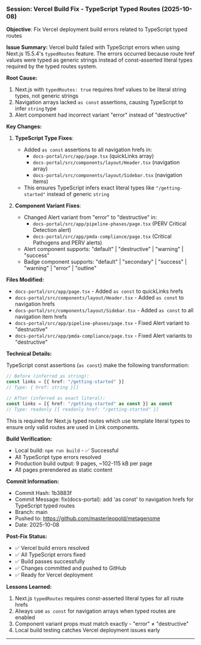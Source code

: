 ### Session: Vercel Build Fix - TypeScript Typed Routes (2025-10-08)

**Objective**: Fix Vercel deployment build errors related to TypeScript typed routes

**Issue Summary:**
Vercel build failed with TypeScript errors when using Next.js 15.5.4's `typedRoutes` feature. The errors occurred because route href values were typed as generic strings instead of const-asserted literal types required by the typed routes system.

**Root Cause:**
1. Next.js with `typedRoutes: true` requires href values to be literal string types, not generic strings
2. Navigation arrays lacked `as const` assertions, causing TypeScript to infer `string` type
3. Alert component had incorrect variant "error" instead of "destructive"

**Key Changes:**

1. **TypeScript Type Fixes**:
   - Added `as const` assertions to all navigation hrefs in:
     * `docs-portal/src/app/page.tsx` (quickLinks array)
     * `docs-portal/src/components/layout/Header.tsx` (navigation array)
     * `docs-portal/src/components/layout/Sidebar.tsx` (navigation items)
   - This ensures TypeScript infers exact literal types like `"/getting-started"` instead of generic `string`

2. **Component Variant Fixes**:
   - Changed Alert variant from "error" to "destructive" in:
     * `docs-portal/src/app/pipeline-phases/page.tsx` (PERV Critical Detection alert)
     * `docs-portal/src/app/pmda-compliance/page.tsx` (Critical Pathogens and PERV alerts)
   - Alert component supports: "default" | "destructive" | "warning" | "success"
   - Badge component supports: "default" | "secondary" | "success" | "warning" | "error" | "outline"

**Files Modified:**
- `docs-portal/src/app/page.tsx` - Added `as const` to quickLinks hrefs
- `docs-portal/src/components/layout/Header.tsx` - Added `as const` to navigation hrefs
- `docs-portal/src/components/layout/Sidebar.tsx` - Added `as const` to all navigation item hrefs
- `docs-portal/src/app/pipeline-phases/page.tsx` - Fixed Alert variant to "destructive"
- `docs-portal/src/app/pmda-compliance/page.tsx` - Fixed Alert variants to "destructive"

**Technical Details:**

TypeScript const assertions (`as const`) make the following transformation:
```typescript
// Before (inferred as string):
const links = [{ href: "/getting-started" }]
// Type: { href: string }[]

// After (inferred as exact literal):
const links = [{ href: "/getting-started" as const }] as const
// Type: readonly [{ readonly href: "/getting-started" }]
```

This is required for Next.js typed routes which use template literal types to ensure only valid routes are used in Link components.

**Build Verification:**
- Local build: `npm run build` - ✅ Successful
- All TypeScript type errors resolved
- Production build output: 9 pages, ~102-115 kB per page
- All pages prerendered as static content

**Commit Information:**
- Commit Hash: 1b3883f
- Commit Message: fix(docs-portal): add 'as const' to navigation hrefs for TypeScript typed routes
- Branch: main
- Pushed to: https://github.com/masterleopold/metagenome
- Date: 2025-10-08

**Post-Fix Status:**
- ✅ Vercel build errors resolved
- ✅ All TypeScript errors fixed
- ✅ Build passes successfully
- ✅ Changes committed and pushed to GitHub
- ✅ Ready for Vercel deployment

**Lessons Learned:**
1. Next.js `typedRoutes` requires const-asserted literal types for all route hrefs
2. Always use `as const` for navigation arrays when typed routes are enabled
3. Component variant props must match exactly - "error" ≠ "destructive"
4. Local build testing catches Vercel deployment issues early

---

